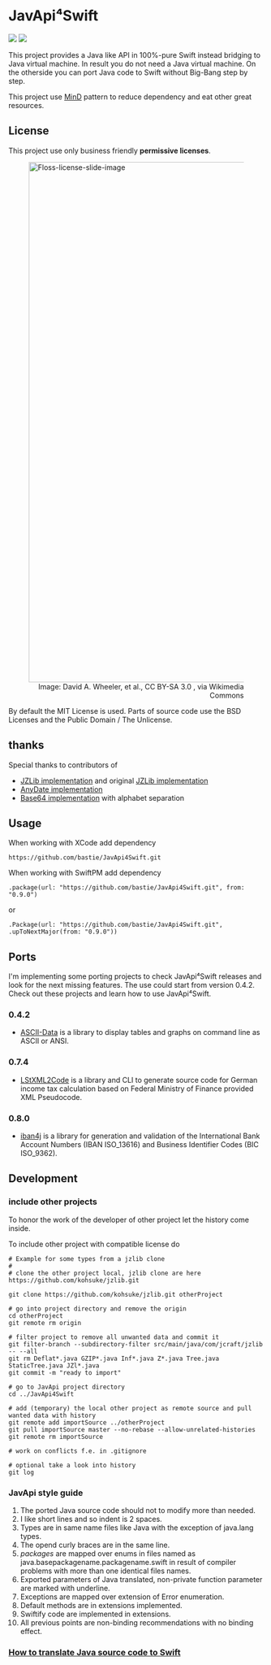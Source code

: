 # JavApi⁴Swift

[![](https://img.shields.io/endpoint?url=https%3A%2F%2Fswiftpackageindex.com%2Fapi%2Fpackages%2Fbastie%2FJavApi4Swift%2Fbadge%3Ftype%3Dswift-versions)](https://swiftpackageindex.com/bastie/JavApi4Swift)
[![](https://img.shields.io/endpoint?url=https%3A%2F%2Fswiftpackageindex.com%2Fapi%2Fpackages%2Fbastie%2FJavApi4Swift%2Fbadge%3Ftype%3Dplatforms)](https://swiftpackageindex.com/bastie/JavApi4Swift)

This project provides a Java like API in 100%-pure Swift instead bridging to Java virtual machine. In result you do not need a Java virtual machine. On the otherside you can port Java code to Swift without Big-Bang step by step.

This project use [MinD](https://sword-lang.org/sword-entwicklungsrichtlinien.html) pattern to reduce dependency and eat other great resources.

## License

This project use only business friendly **permissive licenses**.

<p><figure>
<a title="David A. Wheeler, et al., CC BY-SA 3.0 &lt;https://creativecommons.org/licenses/by-sa/3.0&gt;, via Wikimedia Commons" href="https://commons.wikimedia.org/wiki/File:Floss-license-slide-image.svg"><img width="1024" alt="Floss-license-slide-image" src="https://upload.wikimedia.org/wikipedia/commons/thumb/2/2b/Floss-license-slide-image.svg/512px-Floss-license-slide-image.svg.png"></a>
<figcaption style="text-align: right;display: inline-block">Image: David A. Wheeler, et al., CC BY-SA 3.0 <https://creativecommons.org/licenses/by-sa/3.0>, via Wikimedia Commons</figcaption>
</figure></p>


By default the MIT License is used.
Parts of source code use the BSD Licenses and the Public Domain / The Unlicense.


## thanks

Special thanks to contributors of

* [JZLib implementation](https://github.com/kohsuke/jzlib) and original [JZLib implementation](https://github.com/ymnk/jzlib)
* [AnyDate implementation](https://github.com/kawoou/AnyDate)
* [Base64 implementation](https://github.com/drichardson/SwiftyBase64) with alphabet separation



## Usage

When working with XCode add dependency

    https://github.com/bastie/JavApi4Swift.git
    
When working with SwiftPM add dependency

    .package(url: "https://github.com/bastie/JavApi4Swift.git", from: "0.9.0")

or

    .Package(url: "https://github.com/bastie/JavApi4Swift.git", .upToNextMajor(from: "0.9.0"))

## Ports

I'm implementing some porting projects to check JavApi⁴Swift releases and look for the next missing features. The use could start from version 0.4.2.
Check out these projects and learn how to use JavApi⁴Swift.

### 0.4.2

* [ASCII-Data](https://github.com/bastie/ASCII-Data2JavApi.git) is a library to display tables and graphs on command line as ASCII or ANSI.

### 0.7.4

* [LStXML2Code](https://github.com/bastie/LStXML2Code) is a library and CLI to generate source code for German income tax calculation based on Federal Ministry of Finance provided XML Pseudocode.

### 0.8.0

* [iban4j](https://github.com/bastie/iban4j2JavApi) is a library for generation and validation of the International Bank Account Numbers (IBAN ISO_13616) and Business Identifier Codes (BIC ISO_9362).

## Development

### include other projects

To honor the work of the developer of other project let the history come inside.

To include other project with compatible license do

    # Example for some types from a jzlib clone
    #
    # clone the other project local, jzlib clone are here https://github.com/kohsuke/jzlib.git
     
    git clone https://github.com/kohsuke/jzlib.git otherProject
    
    # go into project directory and remove the origin
    cd otherProject
    git remote rm origin
    
    # filter project to remove all unwanted data and commit it
    git filter-branch --subdirectory-filter src/main/java/com/jcraft/jzlib -- --all
    git rm Deflat*.java GZIP*.java Inf*.java Z*.java Tree.java StaticTree.java JZl*.java
    git commit -m "ready to import"
    
    # go to JavApi project directory
    cd ../JavApi4Swift
    
    # add (temporary) the local other project as remote source and pull wanted data with history
    git remote add importSource ../otherProject
    git pull importSource master --no-rebase --allow-unrelated-histories
    git remote rm importSource
    
    # work on conflicts f.e. in .gitignore
    
    # optional take a look into history
    git log
    

### JavApi style guide

1. The ported Java source code should not to modify more than needed. 
1. I like short lines and so indent is 2 spaces. 
1. Types are in same name files like Java with the exception of java.lang types.
1. The opend curly braces are in the same line.
1. _packages_ are mapped over enums in files named as java.basepackagename.packagename.swift in result of compiler problems with more than one identical files names. 
1. Exported parameters of Java translated, non-private function parameter are marked with underline.
1. Exceptions are mapped over extension of Error enumeration.
1. Default methods are in extensions implemented.
1. Swiftify code are implemented in extensions.
1. All previous points are non-binding recommendations with no binding effect.


### [How to translate Java source code to Swift](./Sources/JavApi/JavApi⁴Swift.docc/Java2Swift.md)
